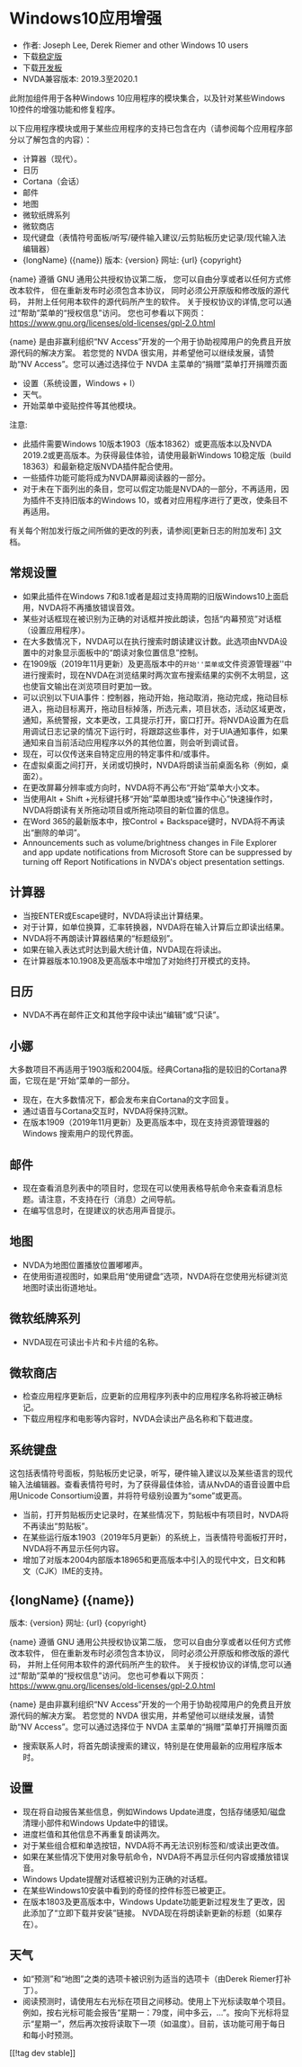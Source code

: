 # Windows10应用增强 #

* 作者: Joseph Lee, Derek Riemer and other Windows 10 users
* 下载[稳定版][1]
* 下载[开发板][2]
* NVDA兼容版本: 2019.3至2020.1

此附加组件用于各种Windows 10应用程序的模块集合，以及针对某些Windows 10控件的增强功能和修复程序。

以下应用程序模块或用于某些应用程序的支持已包含在内（请参阅每个应用程序部分以了解包含的内容）：

* 计算器（现代）。
* 日历
* Cortana（会话）
* 邮件
* 地图
* 微软纸牌系列
* 微软商店
* 现代键盘（表情符号面板/听写/硬件输入建议/云剪贴板历史记录/现代输入法编辑器）
* {longName} ({name})
  版本: {version}
  网址: {url}
  {copyright}
  
{name} 遵循 GNU 通用公共授权协议第二版， 您可以自由分享或者以任何方式修改本软件， 但在重新发布时必须包含本协议，
  同时必须公开原版和修改版的源代码， 并附上任何用本软件的源代码所产生的软件。
  关于授权协议的详情,您可以通过“帮助”菜单的“授权信息”访问。
  您也可参看以下网页： https://www.gnu.org/licenses/old-licenses/gpl-2.0.html
  
{name} 是由非赢利组织“NV Access”开发的一个用于协助视障用户的免费且开放源代码的解决方案。
  若您觉的 NVDA 很实用，并希望他可以继续发展，请赞助“NV Access”。您可以通过选择位于 NVDA 主菜单的“捐赠”菜单打开捐赠页面
* 设置（系统设置，Windows + I）
* 天气。
* 开始菜单中瓷贴控件等其他模块。

注意:

* 此插件需要Windows 10版本1903（版本18362）或更高版本以及NVDA 2019.2或更高版本。为获得最佳体验，请使用最新Windows
  10稳定版（build 18363）和最新稳定版NVDA插件配合使用。
* 一些插件功能可能将成为NVDA屏幕阅读器的一部分。
* 对于未在下面列出的条目，您可以假定功能是NVDA的一部分，不再适用，因为插件不支持旧版本的Windows
  10，或者对应用程序进行了更改，使条目不再适用。

有关每个附加发行版之间所做的更改的列表，请参阅[更新日志的附加发布] [3]文档。

## 常规设置

* 如果此插件在Windows 7和8.1或者是超过支持周期的旧版Windows10上面启用，NVDA将不再播放错误音效。
* 某些对话框现在被识别为正确的对话框并按此朗读，包括“内幕预览”对话框（设置应用程序）。
* 在大多数情况下，NVDA可以在执行搜索时朗读建议计数。此选项由NVDA设置中的对象显示面板中的“朗读对象位置信息”控制。
* 在1909版（2019年11月更新）及更高版本中的``开始''菜单或``文件资源管理器''中进行搜索时，现在NVDA在浏览结果时两次宣布搜索结果的实例不太明显，这也使盲文输出在浏览项目时更加一致。
* 可以识别以下UIA事件：控制器，拖动开始，拖动取消，拖动完成，拖动目标进入，拖动目标离开，拖动目标掉落，所选元素，项目状态，活动区域更改，通知，系统警报，文本更改，工具提示打开，窗口打开。将NVDA设置为在启用调试日志记录的情况下运行时，将跟踪这些事件，对于UIA通知事件，如果通知来自当前活动应用程序以外的其他位置，则会听到调试音。
* 现在，可以仅传送来自特定应用的特定事件和/或事件。
* 在虚拟桌面之间打开，关闭或切换时，NVDA将朗读当前桌面名称（例如，桌面2）。
* 在更改屏幕分辨率或方向时，NVDA将不再公布“开始”菜单大小文本。
* 当使用Alt + Shift +光标键托移“开始”菜单图块或“操作中心”快速操作时，NVDA将朗读有关所拖动项目或所拖动项目的新位置的信息。
* 在Word 365的最新版本中，按Control + Backspace键时，NVDA将不再读出“删除的单词”。
* Announcements such as volume/brightness changes in File Explorer and app
  update notifications from Microsoft Store can be suppressed by turning off
  Report Notifications in NVDA's object presentation settings.

## 计算器

* 当按ENTER或Escape键时，NVDA将读出计算结果。
* 对于计算，如单位换算，汇率转换器，NVDA将在输入计算后立即读出结果。
* NVDA将不再朗读计算器结果的“标题级别”。
* 如果在输入表达式时达到最大统计值，NVDA现在将读出。
* 在计算器版本10.1908及更高版本中增加了对始终打开模式的支持。

## 日历

* NVDA不再在邮件正文和其他字段中读出“编辑”或“只读”。

## 小娜

大多数项目不再适用于1903版和2004版。经典Cortana指的是较旧的Cortana界面，它现在是“开始”菜单的一部分。

* 现在，在大多数情况下，都会发布来自Cortana的文字回复。
* 通过语音与Cortana交互时，NVDA将保持沉默。
* 在版本1909（2019年11月更新）及更高版本中，现在支持资源管理器的Windows 搜索用户的现代界面。

## 邮件

* 现在查看消息列表中的项目时，您现在可以使用表格导航命令来查看消息标题。请注意，不支持在行（消息）之间导航。
* 在编写信息时，在提建议的状态用声音提示。

## 地图

* NVDA为地图位置播放位置嘟嘟声。
* 在使用街道视图时，如果启用“使用键盘”选项，NVDA将在您使用光标键浏览地图时读出街道地址。

## 微软纸牌系列

* NVDA现在可读出卡片和卡片组的名称。

## 微软商店

* 检查应用程序更新后，应更新的应用程序列表中的应用程序名称将被正确标记。
* 下载应用程序和电影等内容时，NVDA会读出产品名称和下载进度。

## 系统键盘

这包括表情符号面板，剪贴板历史记录，听写，硬件输入建议以及某些语言的现代输入法编辑器。查看表情符号时，为了获得最佳体验，请从NvDA的语音设置中启用Unicode
Consortium设置，并将符号级别设置为“some”或更高。

* 当前，打开剪贴板历史记录时，在某些情况下，剪贴板中有项目时，NVDA将不再读出“剪贴板”。
* 在某些运行版本1903（2019年5月更新）的系统上，当表情符号面板打开时，NVDA将不再显示任何内容。
* 增加了对版本2004内部版本18965和更高版本中引入的现代中文，日文和韩文（CJK）IME的支持。

## {longName} ({name})
版本: {version}
网址: {url}
{copyright}

{name} 遵循 GNU 通用公共授权协议第二版， 您可以自由分享或者以任何方式修改本软件， 但在重新发布时必须包含本协议， 同时必须公开原版和修改版的源代码， 并附上任何用本软件的源代码所产生的软件。
关于授权协议的详情,您可以通过“帮助”菜单的“授权信息”访问。
您也可参看以下网页： https://www.gnu.org/licenses/old-licenses/gpl-2.0.html

{name} 是由非赢利组织“NV Access”开发的一个用于协助视障用户的免费且开放源代码的解决方案。
若您觉的 NVDA 很实用，并希望他可以继续发展，请赞助“NV Access”。您可以通过选择位于 NVDA 主菜单的“捐赠”菜单打开捐赠页面

* 搜索联系人时，将首先朗读搜索的建议，特别是在使用最新的应用程序版本时。

## 设置

* 现在将自动报告某些信息，例如Windows Update进度，包括存储感知/磁盘清理小部件和Windows Update中的错误。
* 进度栏值和其他信息不再重复朗读两次。
* 对于某些组合框和单选按钮，NVDA将不再无法识别标签和/或读出更改值。
* 如果在某些情况下使用对象导航命令，NVDA将不再显示任何内容或播放错误音。
* Windows Update提醒对话框被识别为正确的对话框。
* 在某些Windows10安装中看到的奇怪的控件标签已被更正。
* 在版本1803及更高版本中，Windows Update功能更新过程发生了更改，因此添加了“立即下载并安装”链接。
  NVDA现在将朗读新更新的标题（如果存在）。

## 天气

* 如“预测”和“地图”之类的选项卡被识别为适当的选项卡（由Derek Riemer打补丁）。
* 阅读预测时，请使用左右光标在项目之间移动。使用上下光标读取单个项目。例如，按右光标可能会报告“星期一：79度，间中多云，...”。按向下光标将显示“星期一”，然后再次按将读取下一项（如温度）。目前，该功能可用于每日和每小时预测。

[[!tag dev stable]]

[1]: https://addons.nvda-project.org/files/get.php?file=w10

[2]: https://addons.nvda-project.org/files/get.php?file=w10-dev

[3]: https://github.com/josephsl/wintenapps/wiki/w10changelog
